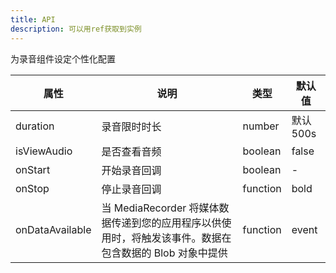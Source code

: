 ```yaml
---    
title: API
description: 可以用ref获取到实例
---
```

为录音组件设定个性化配置

| 属性            | 说明                                                                                                    | 类型     | 默认值    |
| --------------- | ------------------------------------------------------------------------------------------------------- | -------- | --------- |
| duration        | 录音限时时长                                                                                            | number   | 默认 500s |
| isViewAudio     | 是否查看音频                                                                                            | boolean  | false     |
| onStart         | 开始录音回调                                                                                            | boolean  | -         |
| onStop          | 停止录音回调                                                                                            | function | bold      |
| onDataAvailable | 当 MediaRecorder 将媒体数据传递到您的应用程序以供使用时，将触发该事件。数据在包含数据的 Blob 对象中提供 | function | event     |
